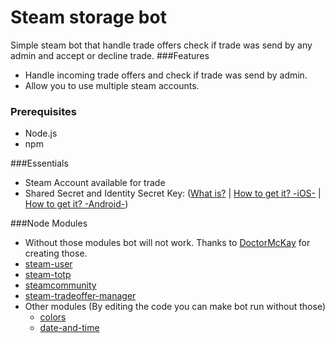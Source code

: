 # Steam storage bot
 
Simple steam bot that handle trade offers check if trade was send by any admin and accept or decline trade.
###Features
+ Handle incoming trade offers and check if trade was send by admin.
+ Allow you to use multiple steam accounts.

### Prerequisites
+ Node.js
+ npm

###Essentials
+ Steam Account available for trade
+ Shared Secret and Identity Secret Key: ([What is?](http://searchsecurity.techtarget.com/definition/shared-secret) | [How to get it? -iOS-](https://forums.backpack.tf/index.php?/topic/45995-guide-how-to-get-your-shared-secret-from-ios-device-steam-mobile/) | [How to get it? -Android-](https://forums.backpack.tf/index.php?/topic/46354-guide-how-to-find-the-steam-identity_secret-on-an-android-phone/))

###Node Modules
+ Without those modules bot will not work. Thanks to [DoctorMcKay](https://github.com/DoctorMcKay) for creating those.
 + [steam-user](https://www.npmjs.com/package/steam-user)
 + [steam-totp](https://www.npmjs.com/package/steam-totp)
 + [steamcommunity](https://www.npmjs.com/package/steamcommunity)
 + [steam-tradeoffer-manager](https://www.npmjs.com/package/steam-tradeoffer-manager)
+ Other modules (By editing the code you can make bot run without those)
  + [colors](https://www.npmjs.com/package/colors)
  + [date-and-time](https://www.npmjs.com/package/date-and-time)